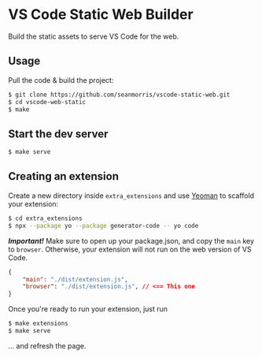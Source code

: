 # VS Code Static Web Builder

Build the static assets to serve VS Code for the web.

## Usage

Pull the code & build the project:

```bash
$ git clone https://github.com/seanmorris/vscode-static-web.git
$ cd vscode-web-static
$ make
```

## Start the dev server

```bash
$ make serve
```

## Creating an extension

Create a new directory inside `extra_extensions` and use [Yeoman](https://yeoman.io/) to scaffold your extension:

```bash
$ cd extra_extensions
$ npx --package yo --package generator-code -- yo code
```

***Important!***
Make sure to open up your package.json, and copy the `main` key to `browser`.
Otherwise, your extension will not run on the web version of VS Code.

```json
{
    "main": "./dist/extension.js",
    "browser": "./dist/extension.js", // <== This one
}
```

Once you're ready to run your extension, just run

```bash
$ make extensions
$ make serve
```

... and refresh the page.